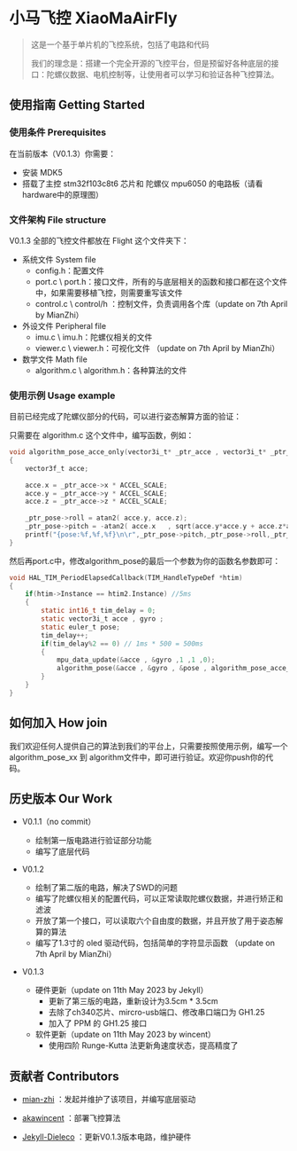 # 小马飞控 XiaoMaAirFly 

> 这是一个基于单片机的飞控系统，包括了电路和代码
>
> 我们的理念是：搭建一个完全开源的飞控平台，但是预留好各种底层的接口：陀螺仪数据、电机控制等，让使用者可以学习和验证各种飞控算法。



## 使用指南 Getting Started

### 使用条件 Prerequisites

在当前版本（V0.1.3）你需要：

- 安装 MDK5 
- 搭载了主控 stm32f103c8t6 芯片和 陀螺仪 mpu6050  的电路板（请看hardware中的原理图）



### 文件架构 File structure

V0.1.3 全部的飞控文件都放在 Flight 这个文件夹下：

- 系统文件 System file
  -  config.h：配置文件
  - port.c \ port.h：接口文件，所有的与底层相关的函数和接口都在这个文件中，如果需要移植飞控，则需要重写该文件
  - control.c \ control/h ：控制文件，负责调用各个库（update on 7th April by MianZhi）
- 外设文件 Peripheral file
  - imu.c \ imu.h：陀螺仪相关的文件
  - viewer.c \ viewer.h：可视化文件 （update on 7th April by MianZhi）
- 数学文件 Math file
  - algorithm.c \ algorithm.h：各种算法的文件



### 使用示例 Usage example

目前已经完成了陀螺仪部分的代码，可以进行姿态解算方面的验证：

只需要在 algorithm.c 这个文件中，编写函数，例如：

```c
void algorithm_pose_acce_only(vector3i_t* _ptr_acce , vector3i_t* _ptr_gyro , ptr_euler_t _ptr_pose)
{
	vector3f_t acce;
	
	acce.x = _ptr_acce->x * ACCEL_SCALE;
	acce.y = _ptr_acce->y * ACCEL_SCALE;
	acce.z = _ptr_acce->z * ACCEL_SCALE;
	
	_ptr_pose->roll = atan2( acce.y, acce.z);
	_ptr_pose->pitch = -atan2( acce.x	, sqrt(acce.y*acce.y + acce.z*acce.z) );
	printf("{pose:%f,%f,%f}\n\r",_ptr_pose->pitch,_ptr_pose->roll,_ptr_pose->yaw);
}
```

然后再port.c中，修改algorithm_pose的最后一个参数为你的函数名参数即可：

```c
void HAL_TIM_PeriodElapsedCallback(TIM_HandleTypeDef *htim)
{
	if(htim->Instance == htim2.Instance) //5ms
	{	
		static int16_t tim_delay = 0;
		static vector3i_t acce , gyro ;
		static euler_t pose;
		tim_delay++;
		if(tim_delay%2 == 0) // 1ms * 500 = 500ms
		{
			mpu_data_update(&acce , &gyro ,1 ,1 ,0);
			algorithm_pose(&acce , &gyro , &pose , algorithm_pose_acce_only);
		}
	}
}
```



## 如何加入 How join

我们欢迎任何人提供自己的算法到我们的平台上，只需要按照使用示例，编写一个 algorithm_pose_xx 到 algorithm文件中，即可进行验证。欢迎你push你的代码。



## 历史版本 Our Work

- V0.1.1（no commit）
  - 绘制第一版电路进行验证部分功能
  - 编写了底层代码
  
- V0.1.2
  
  - 绘制了第二版的电路，解决了SWD的问题
  - 编写了陀螺仪相关的配置代码，可以正常读取陀螺仪数据，并进行矫正和滤波
  - 开放了第一个接口，可以读取六个自由度的数据，并且开放了用于姿态解算的算法
  - 编写了1.3寸的 oled 驱动代码，包括简单的字符显示函数 （update on 7th April by MianZhi）
  
- V0.1.3
  
  - 硬件更新（update on 11th May 2023 by Jekyll）
    - 更新了第三版的电路，重新设计为3.5cm * 3.5cm
    - 去除了ch340芯片、mircro-usb端口、修改串口端口为 GH1.25
    - 加入了 PPM 的 GH1.25 接口
  - 软件更新（update on 11th May 2023 by wincent）
    - 使用四阶 Runge-Kutta 法更新角速度状态，提高精度了
  
  

## 贡献者 Contributors

- [mian-zhi](https://github.com/mian-zhi) ：发起并维护了该项目，并编写底层驱动

- [akawincent](https://github.com/akawincent) ：部署飞控算法

- [Jekyll-Dieleco](https://github.com/Jekyll-Dieleco) ：更新V0.1.3版本电路，维护硬件

